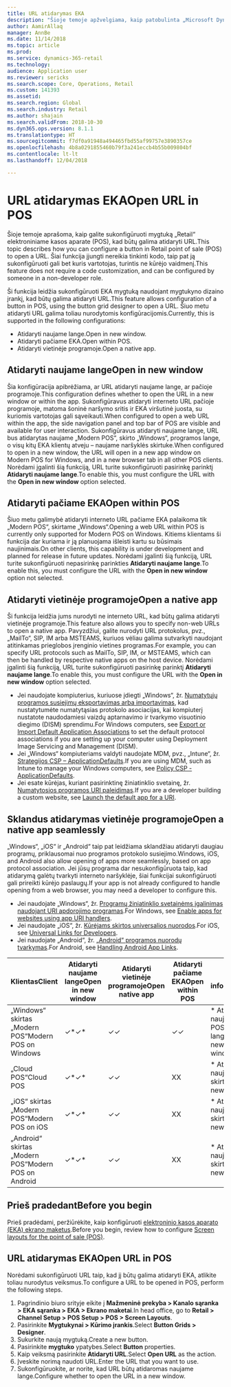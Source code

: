 ```yaml
---
title: URL atidarymas EKA
description: "Šioje temoje apžvelgiama, kaip patobulinta „Microsoft Dynamics 365 for Retail“ produktų ir klientų ieškos funkcija."
author: AamirAllaq
manager: AnnBe
ms.date: 11/14/2018
ms.topic: article
ms.prod: 
ms.service: dynamics-365-retail
ms.technology: 
audience: Application user
ms.reviewer: sericks
ms.search.scope: Core, Operations, Retail
ms.custom: 141393
ms.assetid: 
ms.search.region: Global
ms.search.industry: Retail
ms.author: shajain
ms.search.validFrom: 2018-10-30
ms.dyn365.ops.version: 8.1.1
ms.translationtype: HT
ms.sourcegitcommit: f7df0a91948a494465fbd55af99757e3890357ce
ms.openlocfilehash: 4b8a0291855460b79f3a241eccb4b55b009804bf
ms.contentlocale: lt-lt
ms.lasthandoff: 12/04/2018

---
```


# <a name="open-url-in-pos"></a><span data-ttu-id="aa015-103">URL atidarymas EKA</span><span class="sxs-lookup"><span data-stu-id="aa015-103">Open URL in POS</span></span>

<span data-ttu-id="aa015-104">Šioje temoje aprašoma, kaip galite sukonfigūruoti mygtuką „Retail“ elektroniniame kasos aparate (POS), kad būtų galima atidaryti URL.</span><span class="sxs-lookup"><span data-stu-id="aa015-104">This topic describes how you can configure a button in Retail point of sale (POS) to open a URL.</span></span> <span data-ttu-id="aa015-105">Šiai funkcija įjungti nereikia tinkinti kodo, taip pat ją sukonfigūruoti gali bet kuris vartotojas, turintis ne kūrėjo vaidmenį.</span><span class="sxs-lookup"><span data-stu-id="aa015-105">This feature does not require a code customization, and can be configured by someone in a non-developer role.</span></span>

<span data-ttu-id="aa015-106">Ši funkcija leidžia sukonfigūruoti EKA mygtuką naudojant mygtukyno dizaino įrankį, kad būtų galima atidaryti URL.</span><span class="sxs-lookup"><span data-stu-id="aa015-106">This feature allows configuration of a button in POS, using the button grid designer to open a URL.</span></span> <span data-ttu-id="aa015-107">Šiuo metu atidaryti URL galima toliau nurodytomis konfigūracijomis.</span><span class="sxs-lookup"><span data-stu-id="aa015-107">Currently, this is supported in the following configurations:</span></span>

- <span data-ttu-id="aa015-108">Atidaryti naujame lange.</span><span class="sxs-lookup"><span data-stu-id="aa015-108">Open in new window.</span></span>
- <span data-ttu-id="aa015-109">Atidaryti pačiame EKA.</span><span class="sxs-lookup"><span data-stu-id="aa015-109">Open within POS.</span></span>
- <span data-ttu-id="aa015-110">Atidaryti vietinėje programoje.</span><span class="sxs-lookup"><span data-stu-id="aa015-110">Open a native app.</span></span> 

## <a name="open-in-new-window"></a><span data-ttu-id="aa015-111">Atidaryti naujame lange</span><span class="sxs-lookup"><span data-stu-id="aa015-111">Open in new window</span></span>

<span data-ttu-id="aa015-112">Šia konfigūracija apibrėžiama, ar URL atidaryti naujame lange, ar pačioje programoje.</span><span class="sxs-lookup"><span data-stu-id="aa015-112">This configuration defines whether to open the URL in a new window or within the app.</span></span> <span data-ttu-id="aa015-113">Sukonfigūravus atidaryti interneto URL pačioje programoje, matoma šoninė naršymo sritis ir EKA viršutinė juosta, su kuriomis vartotojas gali sąveikauti.</span><span class="sxs-lookup"><span data-stu-id="aa015-113">When configured to open a web URL within the app, the side navigation panel and top bar of POS are visible and available for user interaction.</span></span> <span data-ttu-id="aa015-114">Sukonfigūravus atidaryti naujame lange, URL bus atidarytas naujame „Modern POS“, skirto „Windows“, programos lange, o visų kitų EKA klientų atveju – naujame naršyklės skirtuke.</span><span class="sxs-lookup"><span data-stu-id="aa015-114">When configured to open in a new window, the URL will open in a new app window on Modern POS for Windows, and in a new browser tab in all other POS clients.</span></span> <span data-ttu-id="aa015-115">Norėdami įgalinti šią funkciją, URL turite sukonfigūruoti pasirinkę parinktį **Atidaryti naujame lange**.</span><span class="sxs-lookup"><span data-stu-id="aa015-115">To enable this, you must configure the URL with the **Open in new window** option selected.</span></span>

## <a name="open-within-pos"></a><span data-ttu-id="aa015-116">Atidaryti pačiame EKA</span><span class="sxs-lookup"><span data-stu-id="aa015-116">Open within POS</span></span>
<span data-ttu-id="aa015-117">Šiuo metu galimybė atidaryti interneto URL pačiame EKA palaikoma tik „Modern POS“, skirtame „Windows“.</span><span class="sxs-lookup"><span data-stu-id="aa015-117">Opening a web URL within POS is currently only supported for Modern POS on Windows.</span></span> <span data-ttu-id="aa015-118">Kitiems klientams ši funkcija dar kuriama ir ją planuojama išleisti kartu su būsimais naujinimais.</span><span class="sxs-lookup"><span data-stu-id="aa015-118">On other clients, this capability is under development and planned for release in future updates.</span></span> <span data-ttu-id="aa015-119">Norėdami įgalinti šią funkciją, URL turite sukonfigūruoti nepasirinkę parinkties **Atidaryti naujame lange**.</span><span class="sxs-lookup"><span data-stu-id="aa015-119">To enable this, you must configure the URL with the **Open in new window** option not selected.</span></span>

## <a name="open-a-native-app"></a><span data-ttu-id="aa015-120">Atidaryti vietinėje programoje</span><span class="sxs-lookup"><span data-stu-id="aa015-120">Open a native app</span></span>
<span data-ttu-id="aa015-121">Ši funkcija leidžia jums nurodyti ne interneto URL, kad būtų galima atidaryti vietinėje programoje.</span><span class="sxs-lookup"><span data-stu-id="aa015-121">This feature also allows you to specify non-web URLs to open a native app.</span></span> <span data-ttu-id="aa015-122">Pavyzdžiui, galite nurodyti URL protokolus, pvz., „MailTo“, SIP, IM arba MSTEAMS, kuriuos vėliau galima sutvarkyti naudojant atitinkamas prieglobos įrenginio vietines programas.</span><span class="sxs-lookup"><span data-stu-id="aa015-122">For example, you can specify URL protocols such as MailTo, SIP, IM, or MSTEAMS, which can then be handled by respective native apps on the host device.</span></span> <span data-ttu-id="aa015-123">Norėdami įgalinti šią funkciją, URL turite sukonfigūruoti pasirinkę parinktį **Atidaryti naujame lange**.</span><span class="sxs-lookup"><span data-stu-id="aa015-123">To enable this, you must configure the URL with the **Open in new window** option selected.</span></span> 

- <span data-ttu-id="aa015-124">Jei naudojate kompiuterius, kuriuose įdiegti „Windows“, žr. [Numatytųjų programos susiejimų eksportavimas arba importavimas](https://docs.microsoft.com/windows-hardware/manufacture/desktop/export-or-import-default-application-associations), kad nustatytumėte numatytąsias protokolo asociacijas, kai kompiuterį nustatote naudodamiesi vaizdų aptarnavimo ir tvarkymo visuotinio diegimo (DISM) sprendimu.</span><span class="sxs-lookup"><span data-stu-id="aa015-124">For Windows computers, see [Export or Import Default Application Associations](https://docs.microsoft.com/windows-hardware/manufacture/desktop/export-or-import-default-application-associations) to set the default protocol associations if you are setting up your computer using Deployment Image Servicing and Management (DISM).</span></span> 
- <span data-ttu-id="aa015-125">Jei „Windows“ kompiuteriams valdyti naudojate MDM, pvz., „Intune“, žr. [Strategijos CSP – ApplicationDefaults](https://docs.microsoft.com/windows/client-management/mdm/policy-csp-applicationdefaults).</span><span class="sxs-lookup"><span data-stu-id="aa015-125">If you are using MDM, such as Intune to manage your Windows computers, see [Policy CSP - ApplicationDefaults](https://docs.microsoft.com/windows/client-management/mdm/policy-csp-applicationdefaults).</span></span> 
- <span data-ttu-id="aa015-126">Jei esate kūrėjas, kuriant pasirinktinę žiniatinklio svetainę, žr. [Numatytosios programos URI paleidimas](https://docs.microsoft.com/windows/uwp/launch-resume/launch-default-app).</span><span class="sxs-lookup"><span data-stu-id="aa015-126">If you are a developer building a custom website, see [Launch the default app for a URI](https://docs.microsoft.com/windows/uwp/launch-resume/launch-default-app).</span></span> 

## <a name="open-a-native-app-seamlessly"></a><span data-ttu-id="aa015-127">Sklandus atidarymas vietinėje programoje</span><span class="sxs-lookup"><span data-stu-id="aa015-127">Open a native app seamlessly</span></span>
<span data-ttu-id="aa015-128">„Windows“, „iOS“ ir „Android“ taip pat leidžiama sklandžiau atidaryti daugiau programų, priklausomai nuo programos protokolo susiejimo.</span><span class="sxs-lookup"><span data-stu-id="aa015-128">Windows, iOS, and Android also allow opening of apps more seamlessly, based on app protocol association.</span></span> <span data-ttu-id="aa015-129">Jei jūsų programa dar nesukonfigūruota taip, kad atidarymą galėtų tvarkyti interneto naršyklėje, šiai funkcijai sukonfigūruoti gali prireikti kūrėjo paslaugų.</span><span class="sxs-lookup"><span data-stu-id="aa015-129">If your app is not already configured to handle opening from a web browser, you may need a developer to configure this.</span></span>

- <span data-ttu-id="aa015-130">Jei naudojate „Windows“, žr. [Programų žiniatinklio svetainėms įgalinimas naudojant URI apdorojimo programas](https://docs.microsoft.com/windows/uwp/launch-resume/web-to-app-linking).</span><span class="sxs-lookup"><span data-stu-id="aa015-130">For Windows, see [Enable apps for websites using app URI handlers](https://docs.microsoft.com/windows/uwp/launch-resume/web-to-app-linking).</span></span>
- <span data-ttu-id="aa015-131">Jei naudojate „iOS“, žr. [Kūrėjams skirtos universalios nuorodos](https://developer.apple.com/ios/universal-links/).</span><span class="sxs-lookup"><span data-stu-id="aa015-131">For iOS, see [Universal Links for Developers](https://developer.apple.com/ios/universal-links/).</span></span>
- <span data-ttu-id="aa015-132">Jei naudojate „Android“, žr. [„Android“ programos nuorodų tvarkymas](https://developer.android.com/training/app-links/).</span><span class="sxs-lookup"><span data-stu-id="aa015-132">For Android, see [Handling Android App Links](https://developer.android.com/training/app-links/).</span></span>  


|   <span data-ttu-id="aa015-133">Klientas</span><span class="sxs-lookup"><span data-stu-id="aa015-133">Client</span></span>                |<span data-ttu-id="aa015-134">Atidaryti naujame lange</span><span class="sxs-lookup"><span data-stu-id="aa015-134">Open in new window</span></span> |<span data-ttu-id="aa015-135">Atidaryti vietinėje programoje</span><span class="sxs-lookup"><span data-stu-id="aa015-135">Open native app</span></span> | <span data-ttu-id="aa015-136">Atidaryti pačiame EKA</span><span class="sxs-lookup"><span data-stu-id="aa015-136">Open within POS</span></span>            | <span data-ttu-id="aa015-137">Išsami informacija</span><span class="sxs-lookup"><span data-stu-id="aa015-137">Details</span></span>                           |
|-------------------------|-------------------|----------------|--------------------------|-----------------------------------|
| <span data-ttu-id="aa015-138">„Windows“ skirtas „Modern POS“</span><span class="sxs-lookup"><span data-stu-id="aa015-138">Modern POS on Windows</span></span>   | <span data-ttu-id="aa015-139">✓\*</span><span class="sxs-lookup"><span data-stu-id="aa015-139">✓\*</span></span>                |    <span data-ttu-id="aa015-140">✓</span><span class="sxs-lookup"><span data-stu-id="aa015-140">✓</span></span>          |       <span data-ttu-id="aa015-141">✓</span><span class="sxs-lookup"><span data-stu-id="aa015-141">✓</span></span>                  | <span data-ttu-id="aa015-142">\* Atidaroma naujame „Modern POS“ lange</span><span class="sxs-lookup"><span data-stu-id="aa015-142">\*Opens in new Modern POS window</span></span>   |
| <span data-ttu-id="aa015-143">„Cloud POS“</span><span class="sxs-lookup"><span data-stu-id="aa015-143">Cloud POS</span></span>               | <span data-ttu-id="aa015-144">✓\*</span><span class="sxs-lookup"><span data-stu-id="aa015-144">✓\*</span></span>                |    <span data-ttu-id="aa015-145">✓</span><span class="sxs-lookup"><span data-stu-id="aa015-145">✓</span></span>          |       <span data-ttu-id="aa015-146">X</span><span class="sxs-lookup"><span data-stu-id="aa015-146">X</span></span>                   |  <span data-ttu-id="aa015-147">\* Atidaroma naujame naršyklės skirtuke</span><span class="sxs-lookup"><span data-stu-id="aa015-147">\*Opens in new browser tab</span></span>       |
| <span data-ttu-id="aa015-148">„iOS“ skirtas „Modern POS“</span><span class="sxs-lookup"><span data-stu-id="aa015-148">Modern POS on iOS</span></span>       | <span data-ttu-id="aa015-149">✓\*</span><span class="sxs-lookup"><span data-stu-id="aa015-149">✓\*</span></span>                |    <span data-ttu-id="aa015-150">✓</span><span class="sxs-lookup"><span data-stu-id="aa015-150">✓</span></span>          |       <span data-ttu-id="aa015-151">X</span><span class="sxs-lookup"><span data-stu-id="aa015-151">X</span></span>                  |  <span data-ttu-id="aa015-152">\* Atidaroma naujame naršyklės skirtuke</span><span class="sxs-lookup"><span data-stu-id="aa015-152">\*Opens in new browser tab</span></span>        |
| <span data-ttu-id="aa015-153">„Android“ skirtas „Modern POS“</span><span class="sxs-lookup"><span data-stu-id="aa015-153">Modern POS on Android</span></span>   | <span data-ttu-id="aa015-154">✓\*</span><span class="sxs-lookup"><span data-stu-id="aa015-154">✓\*</span></span>                |    <span data-ttu-id="aa015-155">✓</span><span class="sxs-lookup"><span data-stu-id="aa015-155">✓</span></span>          |       <span data-ttu-id="aa015-156">X</span><span class="sxs-lookup"><span data-stu-id="aa015-156">X</span></span>                  |  <span data-ttu-id="aa015-157">\* Atidaroma naujame naršyklės skirtuke</span><span class="sxs-lookup"><span data-stu-id="aa015-157">\*Opens in new browser tab</span></span>        |

## <a name="before-you-begin"></a><span data-ttu-id="aa015-158">Prieš pradedant</span><span class="sxs-lookup"><span data-stu-id="aa015-158">Before you begin</span></span>
<span data-ttu-id="aa015-159">Prieš pradėdami, peržiūrėkite, kaip konfigūruoti [elektroninio kasos aparato (EKA) ekrano maketus](pos-screen-layouts.md).</span><span class="sxs-lookup"><span data-stu-id="aa015-159">Before you begin, review how to configure [Screen layouts for the point of sale (POS)](pos-screen-layouts.md).</span></span>

## <a name="open-url-in-pos"></a><span data-ttu-id="aa015-160">URL atidarymas EKA</span><span class="sxs-lookup"><span data-stu-id="aa015-160">Open URL in POS</span></span>
<span data-ttu-id="aa015-161">Norėdami sukonfigūruoti URL taip, kad jį būtų galima atidaryti EKA, atlikite toliau nurodytus veiksmus.</span><span class="sxs-lookup"><span data-stu-id="aa015-161">To configure a URL to be opened in POS, perform the following steps.</span></span>

1.  <span data-ttu-id="aa015-162">Pagrindinio biuro srityje eikite į **Mažmeninė prekyba > Kanalo sąranka > EKA sąranka > EKA > Ekrano maketai**.</span><span class="sxs-lookup"><span data-stu-id="aa015-162">In head office, go to **Retail > Channel Setup > POS Setup > POS > Screen Layouts**.</span></span>
2.  <span data-ttu-id="aa015-163">Pasirinkite **Mygtukynai > Kūrimo įrankis**.</span><span class="sxs-lookup"><span data-stu-id="aa015-163">Select **Button Grids > Designer**.</span></span>
3.  <span data-ttu-id="aa015-164">Sukurkite naują mygtuką.</span><span class="sxs-lookup"><span data-stu-id="aa015-164">Create a new button.</span></span>
4.  <span data-ttu-id="aa015-165">Pasirinkite **mygtuko** ypatybes.</span><span class="sxs-lookup"><span data-stu-id="aa015-165">Select **Button** properties.</span></span>
5.  <span data-ttu-id="aa015-166">Kaip veiksmą pasirinkite **Atidaryti URL**.</span><span class="sxs-lookup"><span data-stu-id="aa015-166">Select **Open URL** as the action.</span></span>
6.  <span data-ttu-id="aa015-167">Įveskite norimą naudoti URL.</span><span class="sxs-lookup"><span data-stu-id="aa015-167">Enter the URL that you want to use.</span></span>
7.  <span data-ttu-id="aa015-168">Sukonfigūruokite, ar norite, kad URL būtų atidaromas naujame lange.</span><span class="sxs-lookup"><span data-stu-id="aa015-168">Configure whether to open the URL in a new window.</span></span>

